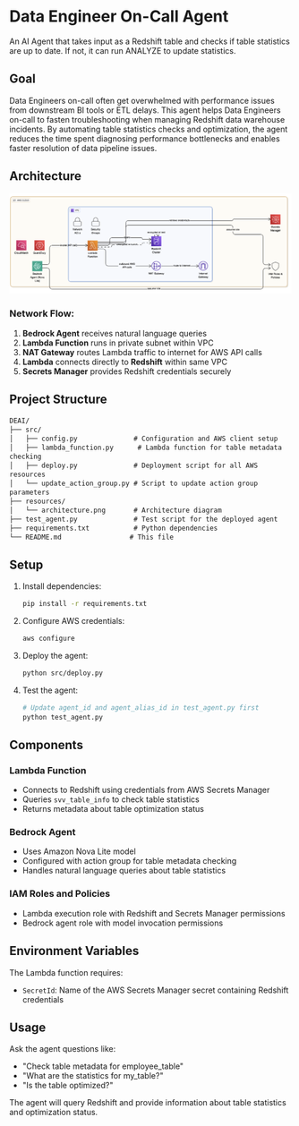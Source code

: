 # Data Engineer On-Call Agent

An AI Agent that takes input as a Redshift table and checks if table statistics are up to date. If not, it can run ANALYZE to update statistics.

## Goal

Data Engineers on-call often get overwhelmed with performance issues from downstream BI tools or ETL delays. This agent helps Data Engineers on-call to fasten troubleshooting when managing Redshift data warehouse incidents. By automating table statistics checks and optimization, the agent reduces the time spent diagnosing performance bottlenecks and enables faster resolution of data pipeline issues.

## Architecture

![Architecture Diagram](resources/architecture.png)

### Network Flow:
1. **Bedrock Agent** receives natural language queries
2. **Lambda Function** runs in private subnet within VPC
3. **NAT Gateway** routes Lambda traffic to internet for AWS API calls
4. **Lambda** connects directly to **Redshift** within same VPC
5. **Secrets Manager** provides Redshift credentials securely

## Project Structure

```
DEAI/
├── src/
│   ├── config.py              # Configuration and AWS client setup
│   ├── lambda_function.py      # Lambda function for table metadata checking
│   ├── deploy.py              # Deployment script for all AWS resources
│   └── update_action_group.py # Script to update action group parameters
├── resources/
│   └── architecture.png       # Architecture diagram
├── test_agent.py              # Test script for the deployed agent
├── requirements.txt           # Python dependencies
└── README.md                 # This file
```

## Setup

1. Install dependencies:
   ```bash
   pip install -r requirements.txt
   ```

2. Configure AWS credentials:
   ```bash
   aws configure
   ```

3. Deploy the agent:
   ```bash
   python src/deploy.py
   ```

4. Test the agent:
   ```bash
   # Update agent_id and agent_alias_id in test_agent.py first
   python test_agent.py
   ```

## Components

### Lambda Function
- Connects to Redshift using credentials from AWS Secrets Manager
- Queries `svv_table_info` to check table statistics
- Returns metadata about table optimization status

### Bedrock Agent
- Uses Amazon Nova Lite model
- Configured with action group for table metadata checking
- Handles natural language queries about table statistics

### IAM Roles and Policies
- Lambda execution role with Redshift and Secrets Manager permissions
- Bedrock agent role with model invocation permissions

## Environment Variables

The Lambda function requires:
- `SecretId`: Name of the AWS Secrets Manager secret containing Redshift credentials

## Usage

Ask the agent questions like:
- "Check table metadata for employee_table"
- "What are the statistics for my_table?"
- "Is the table optimized?"

The agent will query Redshift and provide information about table statistics and optimization status.